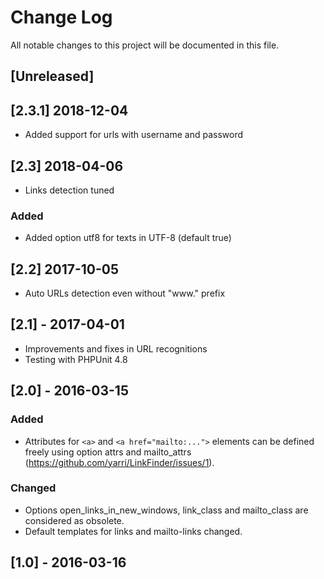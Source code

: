 # Change Log
All notable changes to this project will be documented in this file.

## [Unreleased]

## [2.3.1] 2018-12-04
- Added support for urls with username and password

## [2.3] 2018-04-06
- Links detection tuned

### Added
- Added option utf8 for texts in UTF-8 (default true)

## [2.2] 2017-10-05
- Auto URLs detection even without "www." prefix

## [2.1] - 2017-04-01
- Improvements and fixes in URL recognitions
- Testing with PHPUnit 4.8

## [2.0] - 2016-03-15
### Added
- Attributes for ```<a>``` and ```<a href="mailto:...">``` elements can be defined freely using option attrs and mailto_attrs (https://github.com/yarri/LinkFinder/issues/1).

### Changed
- Options open_links_in_new_windows, link_class and mailto_class are considered as obsolete.
- Default templates for links and mailto-links changed.

## [1.0] - 2016-03-16
